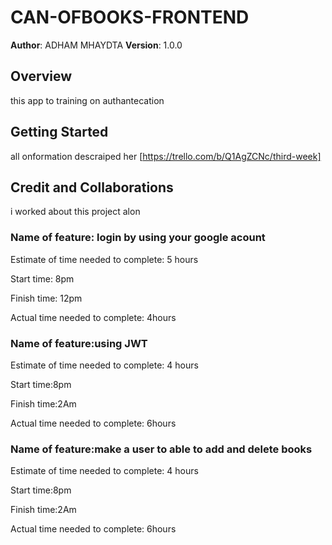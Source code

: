 # CAN-OFBOOKS-FRONTEND

**Author**: ADHAM MHAYDTA
**Version**: 1.0.0 

## Overview
this app to training on authantecation 

## Getting Started
all onformation descraiped her [https://trello.com/b/Q1AgZCNc/third-week]

## Credit and Collaborations
i worked about this project alon

### Name of feature: login by using your google acount

Estimate of time needed to complete: 5 hours

Start time: 8pm

Finish time: 12pm

Actual time needed to complete: 4hours

### Name of feature:using JWT

Estimate of time needed to complete: 4 hours

Start time:8pm

Finish time:2Am

Actual time needed to complete: 6hours

### Name of feature:make a user to able to add and delete books

Estimate of time needed to complete: 4 hours

Start time:8pm

Finish time:2Am

Actual time needed to complete: 6hours